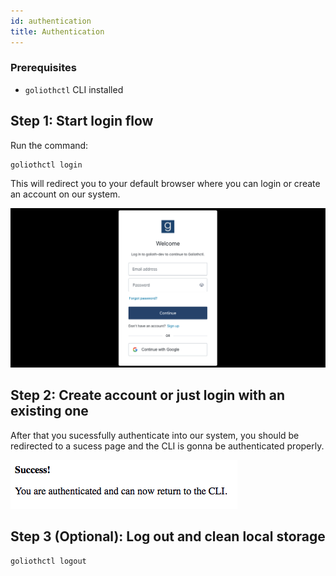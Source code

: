 ```yaml
---
id: authentication
title: Authentication
---
```


### Prerequisites

- `goliothctl` CLI installed

## Step 1: Start login flow

Run the command:

```
goliothctl login
```

This will redirect you to your default browser where you can login or create an account on our system.

![Login](./assets/login.png)

## Step 2: Create account or just login with an existing one

After that you sucessfully authenticate into our system, you should be redirected to a sucess page and the CLI is gonna be authenticated properly.

![Login](./assets/login-success.png)

## Step 3 (Optional): Log out and clean local storage

```
goliothctl logout
```
